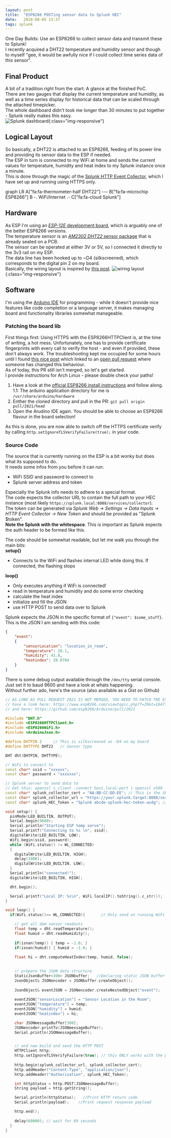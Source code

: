```yaml
---
layout: post
title:  "ESP8266 POSTing sensor data to Splunk HEC"
date:   2018-08-05 13:37
tags: splunk
---
```

One Day Builds: Use an ESP8266 to collect sensor data and transmit these to Splunk!  
I recently acquired a DHT22 temperature and humidity sensor and though to myself "gee, it would be awfully nice if I could collect time series data of this sensor".  

<!--more-->

## Final Product
A bit of a tradition right from the start: A glance at the finished PoC.  
There are two gauges that display the current temperature and humidity, as well as a time series display for historical data that can be scaled through the attached timepicker.  
The whole dashboard didn't took me longer than 30 minutes to put together - Splunk really makes this easy.  
![Splunk dashboard](https://i.imgur.com/LcbQapY.png){:class="img-responsive"}

## Logical Layout
So basically, a DHT22 is attached to an ESP8266, feeding of its power line and providing its sensor data to the ESP if needed.  
The ESP in turn is connected to my WiFi at home and sends the current values for temperature, humidity and heat index to my Splunk instance once a minute.  
This is done through the magic of the [Splunk HTTP Event Collector](http://docs.splunk.com/Documentation/Splunk/latest/Data/UsetheHTTPEventCollector), which I have set up and running using HTTPS only.

<div class="mermaid">
graph LR
    A["fa:fa-thermometer-half DHT22"] --- B["fa:fa-microchip ESP8266"]
    B -. WiFi/Internet .- C["fa:fa-cloud Splunk"]
</div>

## Hardware
As ESP I'm using an [*ESP-12E* development board](https://aliexpress.com/item/Free-shipping-NodeMCU-development-board-for-ESP-12E-from-ESP8266-esp-12E-Lua-IoT-programable-wifi/32357301146.html), which is arguably one of the better ESP8266 versions.  
The temperature sensor is an [*AM2302 DHT22* sensor package](https://eu.banggood.com/Wholesale-Warehouse-AM2302-DHT22-Temperature-And-Humidity-Sensor-Module-For-Arduino-SCM-wp-Eu-937403.html) that is already seated on a PCB.  
The sensor can be operated at either 3V or 5V, so I connected it directly to the 3v3 rail on my ESP.  
The data line has been hooked up to ~D4 (silkscreened), which corresponds to the digital pin 2 on my board.  
Basically, the wiring layout is inspired by [this post](https://www.losant.com/blog/getting-started-with-the-esp8266-and-dht22-sensor).
![wiring layout](https://i.imgur.com/dLHy5zl.jpg){:class="img-responsive"}

## Software
I'm using the [Arduino IDE](https://www.arduino.cc/en/Main/Software) for programming - while it doesn't provide nice features like code completion or a language server, it makes managing board and functionality libraries somewhat manageable.  

### Patching the board lib
First things first: Using HTTPS with the ESP8266HTTPClient is, at the time of writing, a hot mess. Unfortunately, one has to provide certificate fingerprints with every call to verify the host - and even if provided, these don't always work. The troubleshooting kept me occupied for some hours until I found [this nice post](https://www.esp8266.com/viewtopic.php?f=29&t=16473) which linked to an [open pull request](https://github.com/esp8266/Arduino/pull/2821) where someone has changed this behaviour.  
As of today, this PR still isn't merged, so let's get started.  
I provide instructions for Arch Linux - please double check your paths!  

1. Have a look at the [official ESP8266 install instructions](https://github.com/esp8266/Arduino#using-git-version) and follow along.  
    1.1: The arduino application directory for me is `/usr/share/arduino/hardware`
2. Enther the cloned directory and pull in the PR: `git pull origin pull/2821/head`
3. Open the Arudino IDE again. You should be able to choose an ESP8266 flavour in the board selection!

As this is done, you are now able to switch off the HTTPS certificate verify by calling `http.setIgnoreTLSVerifyFailure(true);` in your code.

### Source Code
The source that is currently running on the ESP is a bit wonky but does what its supposed to do.  
It needs some infos from you before it can run:
- WiFi SSID and password to connect to
- Splunk server address and token

Especially the Splunk info needs to adhere to a special format.  
The code expects the collector URL to contain the full path to your HEC instance (most likely `https://splunk.local:8088/services/collector`).  
The token can be generated via *Splunk Web -> Settings -> Data Inputs -> HTTP Event Collector -> New Token* and should be provided as "Splunk $token".  
**Note the Splunk with the whitespace**. This is important as Splunk expects the auth header to be formed like this.  

The code should be somewhat readable, but let me walk you through the main bits:  
**setup()**
- Connects to the WiFi and flashes internal LED while doing this. If connected, the flashing stops

**loop()**
- Only executes anything if WiFi is connected!
- read in temperature and humidity and do some error checking
- calculate the heat index
- initialize and fill the JSON 
- use HTTP POST to send data over to Splunk

Splunk expects the JSON in the specific format of `{"event": $some_stuff}`.  
This is the JSON I am sending with this code:
```JSON
{
    "event":
    {
        "sensorLocation": "location_in_room",
        "temperature": 29.1,
        "humidity": 41.8,
        "heatindex": 28.8784
    }
}
```

There is some debug output available through the `/dev/tty` serial console.  
Just set it to baud 9600 and have a look at whats happening.  
Without further ado, here's the source (also available as a Gist on Github)

```cpp
// AS LONG AS PULL REQUEST 2821 IS NOT MERGED, YOU NEED TO PATCH THE ESP8266 BOARD LIB!
// have a look here: https://www.esp8266.com/viewtopic.php?f=29&t=16473
// and here: https://github.com/esp8266/Arduino/pull/2821

#include "DHT.h"
#include <ESP8266HTTPClient.h>
#include <ESP8266WiFi.h>
#include <ArduinoJson.h>

#define DHTPIN 2     // This is silkscreened as ~D4 on my board
#define DHTTYPE DHT22   // Sensor type

DHT dht(DHTPIN, DHTTYPE);

// WiFi to connect to
const char* ssid = "xxxxxx";
const char* password = "xxxxxxx";

// Splunk server to send data to
// Get this: openssl s_client -connect host.local:port | openssl x509 -fingerprint -noout
const char* splunk_collector_cert = "AA:BB:CC:DD:EE"; // This is the SHA-1 hash of the cert
const char* splunk_collector_url = "https://your.splunk.target:8088/services/collector";
const char* splunk_HEC_Token = "Splunk abcde-splunk-hec-token-asdg"; // IMPORTANT: Leave the "Spunk " there!

void setup() {
  pinMode(LED_BUILTIN, OUTPUT);
  Serial.begin(9600);
  Serial.println("Starting ESP temp serve");
  Serial.printf("Connecting to %s \n", ssid);
  digitalWrite(LED_BUILTIN, LOW);
  WiFi.begin(ssid, password);
  while (WiFi.status() != WL_CONNECTED)
  {
    digitalWrite(LED_BUILTIN, HIGH);
    delay(1000);
    digitalWrite(LED_BUILTIN, LOW);
  }
  Serial.println("connected!");
  digitalWrite(LED_BUILTIN, HIGH);

  dht.begin();

  Serial.printf("Local IP: %s\n", WiFi.localIP().toString().c_str());
}

void loop() {
  if(WiFi.status()== WL_CONNECTED){       // Only send on running WiFi

    // get all dem sensor readouts
    float temp = dht.readTemperature();
    float humid = dht.readHumidity();
    
    if(isnan(temp)) { temp = -1.0; }
    if(isnan(humid)) { humid = -1.0; }
    
    float hi = dht.computeHeatIndex(temp, humid, false);

    
    // prepare the JSON data structure
    StaticJsonBuffer<300> JSONbuffer;   //Declaring static JSON buffer
    JsonObject& JSONencoder = JSONbuffer.createObject(); 
    
    JsonObject& eventJSON = JSONencoder.createNestedObject("event");
    
    eventJSON["sensorLocation"] = "Sensor Location in the Room";
    eventJSON["temperature"] = temp;
    eventJSON["humidity"] = humid;
    eventJSON["heatindex"] = hi;

    char JSONmessageBuffer[300];
    JSONencoder.printTo(JSONmessageBuffer);
    Serial.println(JSONmessageBuffer);


    // and now build and send the HTTP POST
    HTTPClient http; 
    http.setIgnoreTLSVerifyFailure(true); // this ONLY works with the patched version of PR 2821!
    
    http.begin(splunk_collector_url, splunk_collector_cert);
    http.addHeader("Content-Type", "application/json");
    http.addHeader("Authorization", splunk_HEC_Token);  

    int httpStatus = http.POST(JSONmessageBuffer);
    String payload = http.getString();

    Serial.println(httpStatus);   //Print HTTP return code
    Serial.println(payload);    //Print request response payload

    http.end();
    
    delay(60000); // wait for 60 seconds
  }
}
```